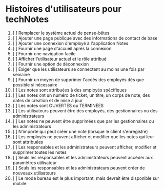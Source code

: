 # Histoires d'utilisateurs pour techNotes

1. [ ] Remplacer le système actuel de pense-bêtes
2. [ ] Ajouter une page publique avec des informations de contact de base
3. [ ] Ajouter une connexion d'employé à l'application Notes
4. [ ] Fournir une page d'accueil après la connexion
5. [ ] Fournir une navigation facile
6. [ ] Afficher l'utilisateur actuel et le rôle attribué
7. [ ] Fournir une option de déconnexion
8. [ ] Exiger que les utilisateurs se connectent au moins une fois par semaine
9. [ ] Fournir un moyen de supprimer l'accès des employés dès que possible si nécessaire
10. [ ] Les notes sont attribuées à des employés spécifiques
11. [ ] Les notes ont un numéro de ticket, un titre, un corps de note, des dates de création et de mise à jour
12. [ ] Les notes sont OUVERTES ou TERMINÉES
13. [ ] Les utilisateurs peuvent être des employés, des gestionnaires ou des administrateurs
14. [ ] Les notes ne peuvent être supprimées que par les gestionnaires ou les administrateurs
15. [ ] N'importe qui peut créer une note (lorsque le client s'enregistre)
16. [ ] Les employés ne peuvent afficher et modifier que les notes qui leur sont attribuées
17. [ ] Les responsables et les administrateurs peuvent afficher, modifier et supprimer toutes les notes
18. [ ] Seuls les responsables et les administrateurs peuvent accéder aux paramètres utilisateur
19. [ ] Seuls les responsables et les administrateurs peuvent créer de nouveaux utilisateurs
20. [ ] Le mode bureau est le plus important, mais devrait être disponible sur mobile

